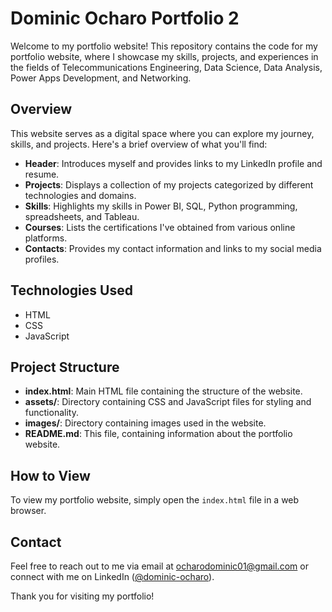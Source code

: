 # Dominic Ocharo Portfolio 2

Welcome to my portfolio website! This repository contains the code for my portfolio website, where I showcase my skills, projects, and experiences in the fields of Telecommunications Engineering, Data Science, Data Analysis, Power Apps Development, and Networking.

## Overview

This website serves as a digital space where you can explore my journey, skills, and projects. Here's a brief overview of what you'll find:

- **Header**: Introduces myself and provides links to my LinkedIn profile and resume.
- **Projects**: Displays a collection of my projects categorized by different technologies and domains.
- **Skills**: Highlights my skills in Power BI, SQL, Python programming, spreadsheets, and Tableau.
- **Courses**: Lists the certifications I've obtained from various online platforms.
- **Contacts**: Provides my contact information and links to my social media profiles.

## Technologies Used

- HTML
- CSS
- JavaScript

## Project Structure

- **index.html**: Main HTML file containing the structure of the website.
- **assets/**: Directory containing CSS and JavaScript files for styling and functionality.
- **images/**: Directory containing images used in the website.
- **README.md**: This file, containing information about the portfolio website.

## How to View

To view my portfolio website, simply open the `index.html` file in a web browser.

## Contact

Feel free to reach out to me via email at ocharodominic01@gmail.com or connect with me on LinkedIn ([@dominic-ocharo](https://www.linkedin.com/in/dominic-ocharo-87a601212)).

Thank you for visiting my portfolio!
